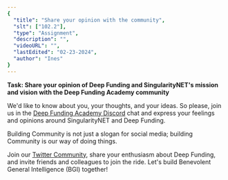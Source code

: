 ```yaml
---
{
  "title": "Share your opinion with the community",
  "slt": ["102.2"],
  "type": "Assignment",
  "description": "",
  "videoURL": "",
  "lastEdited": "02-23-2024",
  "author": "Ines"
}
---
```


**Task: Share your opinion of Deep Funding and SingularityNET's mission and vision with the Deep Funding Academy community**

We'd like to know about you, your thoughts, and your ideas. So please, join us in the [Deep Funding Academy Discord](https:/discord.gg/6P6fKqWg/) chat and express your feelings and opinions around SingularityNET and Deep Funding.

Building Community is not just a slogan for social media; building Community is our way of doing things.

Join our [Twitter Community](https://twitter.com/The_DF_Academy), share your enthusiasm about Deep Funding, and invite friends and colleagues to join the ride. Let's build Benevolent General Intelligence (BGI) together!
